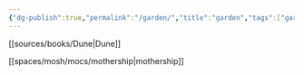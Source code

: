 ```yaml
---
{"dg-publish":true,"permalink":"/garden/","title":"garden","tags":["gardenEntry"],"created":"2023-04-12T01:33","updated":"2023-04-14T01:07"}
---
```



[[sources/books/Dune\|Dune]]

[[spaces/mosh/mocs/mothership\|mothership]]
